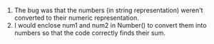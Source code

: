 1. The bug was that the numbers (in string representation) weren't converted to their numeric representation.
2. I would enclose num1 and num2 in Number() to convert them into numbers so that the code correctly finds their sum.